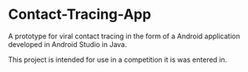 # Contact-Tracing-App
A prototype for viral contact tracing in the form of a Android application developed in Android Studio in Java.

This project is intended for use in a competition it is was entered in.
